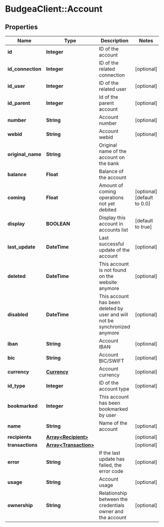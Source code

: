 # BudgeaClient::Account

## Properties
Name | Type | Description | Notes
------------ | ------------- | ------------- | -------------
**id** | **Integer** | ID of the account | 
**id_connection** | **Integer** | ID of the related connection | [optional] 
**id_user** | **Integer** | ID of the related user | [optional] 
**id_parent** | **Integer** | Id of the parent account | [optional] 
**number** | **String** | Account number | [optional] 
**webid** | **String** | Account webid | [optional] 
**original_name** | **String** | Original name of the account on the bank | 
**balance** | **Float** | Balance of the account | 
**coming** | **Float** | Amount of coming operations not yet debited | [optional] [default to 0.0]
**display** | **BOOLEAN** | Display this account in accounts list | [default to true]
**last_update** | **DateTime** | Last successful update of the account | [optional] 
**deleted** | **DateTime** | This account is not found on the website anymore | [optional] 
**disabled** | **DateTime** | This account has been deleted by user and will not be synchronized anymore | [optional] 
**iban** | **String** | Account IBAN | [optional] 
**bic** | **String** | Account BIC/SWIFT | [optional] 
**currency** | [**Currency**](Currency.md) | Account currency | [optional] 
**id_type** | **Integer** | ID of the account type | [optional] 
**bookmarked** | **Integer** | This account has been bookmarked by user | 
**name** | **String** | Name of the account | [optional] 
**recipients** | [**Array&lt;Recipient&gt;**](Recipient.md) |  | [optional] 
**transactions** | [**Array&lt;Transaction&gt;**](Transaction.md) |  | [optional] 
**error** | **String** | If the last update has failed, the error code | [optional] 
**usage** | **String** | Account usage | [optional] 
**ownership** | **String** | Relationship between the credentials owner and the account | [optional] 


